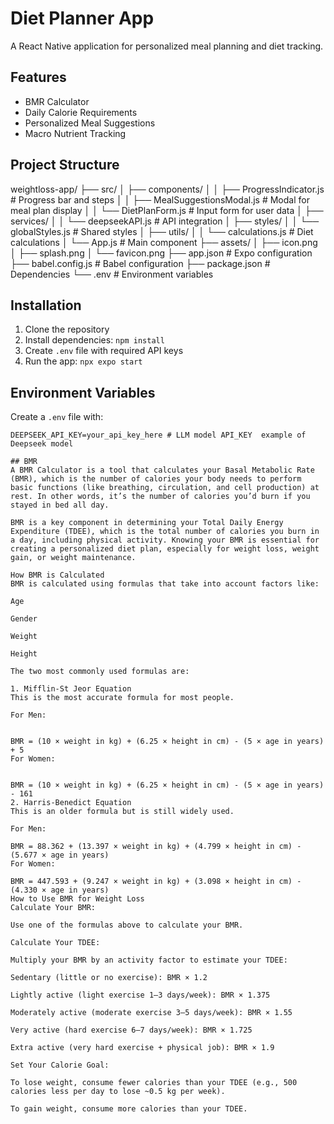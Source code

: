 # Diet Planner App

A React Native application for personalized meal planning and diet tracking.

## Features
- BMR Calculator
- Daily Calorie Requirements
- Personalized Meal Suggestions
- Macro Nutrient Tracking

## Project Structure

weightloss-app/
├── src/
│   ├── components/
│   │   ├── ProgressIndicator.js     # Progress bar and steps
│   │   ├── MealSuggestionsModal.js  # Modal for meal plan display
│   │   └── DietPlanForm.js         # Input form for user data
│   ├── services/
│   │   └── deepseekAPI.js          # API integration
│   ├── styles/
│   │   └── globalStyles.js         # Shared styles
│   ├── utils/
│   │   └── calculations.js         # Diet calculations
│   └── App.js                      # Main component
├── assets/
│   ├── icon.png
│   ├── splash.png
│   └── favicon.png
├── app.json                        # Expo configuration
├── babel.config.js                 # Babel configuration
├── package.json                    # Dependencies
└── .env                           # Environment variables

## Installation
1. Clone the repository
2. Install dependencies: `npm install`
3. Create `.env` file with required API keys
4. Run the app: `npx expo start`

## Environment Variables
Create a `.env` file with:
```env
DEEPSEEK_API_KEY=your_api_key_here # LLM model API_KEY  example of Deepseek model

## BMR
A BMR Calculator is a tool that calculates your Basal Metabolic Rate (BMR), which is the number of calories your body needs to perform basic functions (like breathing, circulation, and cell production) at rest. In other words, it’s the number of calories you’d burn if you stayed in bed all day.

BMR is a key component in determining your Total Daily Energy Expenditure (TDEE), which is the total number of calories you burn in a day, including physical activity. Knowing your BMR is essential for creating a personalized diet plan, especially for weight loss, weight gain, or weight maintenance.

How BMR is Calculated
BMR is calculated using formulas that take into account factors like:

Age

Gender

Weight

Height

The two most commonly used formulas are:

1. Mifflin-St Jeor Equation
This is the most accurate formula for most people.

For Men:


BMR = (10 × weight in kg) + (6.25 × height in cm) - (5 × age in years) + 5
For Women:


BMR = (10 × weight in kg) + (6.25 × height in cm) - (5 × age in years) - 161
2. Harris-Benedict Equation
This is an older formula but is still widely used.

For Men:

BMR = 88.362 + (13.397 × weight in kg) + (4.799 × height in cm) - (5.677 × age in years)
For Women:

BMR = 447.593 + (9.247 × weight in kg) + (3.098 × height in cm) - (4.330 × age in years)
How to Use BMR for Weight Loss
Calculate Your BMR:

Use one of the formulas above to calculate your BMR.

Calculate Your TDEE:

Multiply your BMR by an activity factor to estimate your TDEE:

Sedentary (little or no exercise): BMR × 1.2

Lightly active (light exercise 1–3 days/week): BMR × 1.375

Moderately active (moderate exercise 3–5 days/week): BMR × 1.55

Very active (hard exercise 6–7 days/week): BMR × 1.725

Extra active (very hard exercise + physical job): BMR × 1.9

Set Your Calorie Goal:

To lose weight, consume fewer calories than your TDEE (e.g., 500 calories less per day to lose ~0.5 kg per week).

To gain weight, consume more calories than your TDEE.
